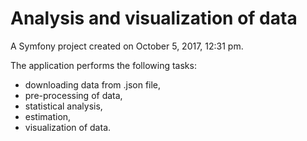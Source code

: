 Analysis and visualization of data
==============

A Symfony project created on October 5, 2017, 12:31 pm.

The application performs the following tasks:
- downloading data from .json file,
- pre-processing of data,
- statistical analysis,
- estimation,
- visualization of data.